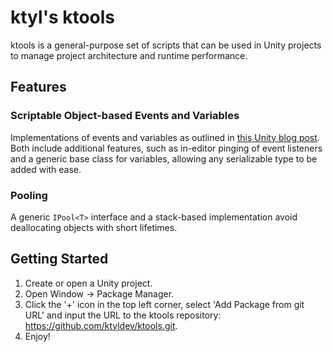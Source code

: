 # ktyl's ktools

ktools is a general-purpose set of scripts that can be used in Unity projects to manage project architecture and runtime performance.

## Features

### Scriptable Object-based Events and Variables

Implementations of events and variables as outlined in [this Unity blog post](https://unity.com/how-to/architect-game-code-scriptable-objects). Both include additional features, such as in-editor pinging of event listeners and a generic base class for variables, allowing any serializable type to be added with ease.

### Pooling

A generic `IPool<T>` interface and a stack-based implementation avoid deallocating objects with short lifetimes.

## Getting Started

1.  Create or open a Unity project.
2.  Open Window -> Package Manager.
3.  Click the '+' icon in the top left corner, select 'Add Package from git URL' and input the URL to the ktools repository: https://github.com/ktyldev/ktools.git.
4.  Enjoy!